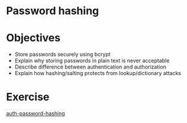 # Password hashing

# Objectives
- Store passwords securely using bcrypt
- Explain why storing passwords in plain text is never acceptable
- Describe difference between authentication and authorization
- Explain how hashing/salting protects from lookup/dictionary attacks


# Exercise
[auth-password-hashing](https://github.com/gSchool/auth-password-hashing)
